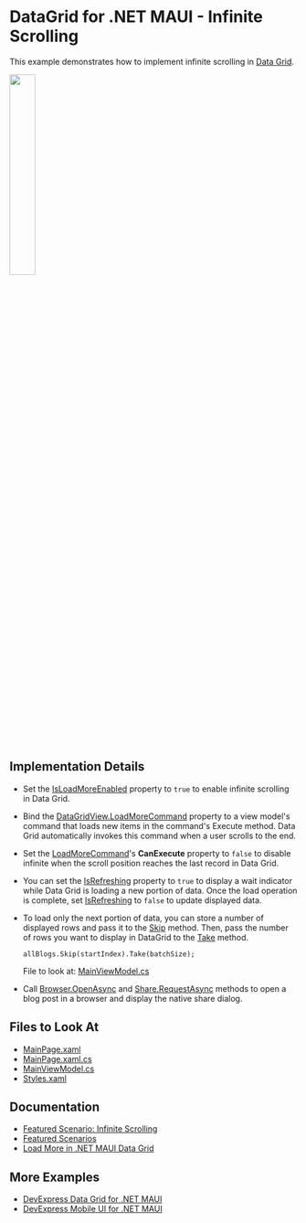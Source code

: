 <!-- default badges list -->
<!-- default badges end -->
# DataGrid for .NET MAUI - Infinite Scrolling

This example demonstrates how to implement infinite scrolling in [Data Grid](https://docs.devexpress.com/MAUI/403255/data-grid/data-grid).

<img width="30%" src="https://user-images.githubusercontent.com/12169834/230103799-e52c384f-3efe-4428-b663-35756da1fe59.png"/>

## Implementation Details

* Set the [IsLoadMoreEnabled](https://docs.devexpress.com/MAUI/DevExpress.Maui.DataGrid.DataGridView.IsLoadMoreEnabled) property to `true` to enable infinite scrolling in Data Grid.
* Bind the [DataGridView.LoadMoreCommand](https://docs.devexpress.com/MAUI/DevExpress.Maui.DataGrid.DataGridView.LoadMoreCommand) property to a view model's command that loads new items in the command's Execute method. Data Grid automatically invokes this command when a user scrolls to the end.
* Set the [LoadMoreCommand](https://docs.devexpress.com/MAUI/DevExpress.Maui.DataGrid.DataGridView.LoadMoreCommand)'s **CanExecute** property to `false` to disable infinite when the scroll position reaches the last record in Data Grid.
* You can set the [IsRefreshing](https://docs.devexpress.com/MAUI/DevExpress.Maui.DataGrid.DataGridView.IsRefreshing) property to `true` to display a wait indicator while Data Grid is loading a new portion of data. Once the load operation is complete, set [IsRefreshing](https://docs.devexpress.com/MAUI/DevExpress.Maui.DataGrid.DataGridView.IsRefreshing) to `false` to update displayed data.
* To load only the next portion of data, you can store a number of displayed rows and pass it to the [Skip](https://learn.microsoft.com/en-us/dotnet/api/system.linq.enumerable.skip) method. Then, pass the number of rows you want to display in DataGrid to the [Take](https://learn.microsoft.com/en-us/dotnet/api/system.linq.enumerable.take) method.
    ```
    allBlogs.Skip(startIndex).Take(batchSize);
    ```

    File to look at: [MainViewModel.cs](CS/MainViewModel.cs)

* Call [Browser.OpenAsync](https://learn.microsoft.com/en-us/dotnet/maui/platform-integration/appmodel/open-browser?view=net-maui-7.0&tabs=android#open-the-browser) and [Share.RequestAsync](https://learn.microsoft.com/en-us/dotnet/maui/platform-integration/data/share?view=net-maui-7.0&tabs=android#share-text-and-links) methods to open a blog post in a browser and display the native share dialog.


## Files to Look At

* [MainPage.xaml](CS/MainPage.xaml)
* [MainPage.xaml.cs](CS/MainPage.xaml.cs)
* [MainViewModel.cs](CS/MainViewModel.cs)
* [Styles.xaml](CS/Resources/Styles/Styles.xaml)

## Documentation

* [Featured Scenario: Infinite Scrolling](https://docs.devexpress.com/MAUI/404358)
* [Featured Scenarios](https://docs.devexpress.com/MAUI/404291)
* [Load More in .NET MAUI Data Grid](https://docs.devexpress.com/MAUI/403264/data-grid/load-more)

## More Examples

* [DevExpress Data Grid for .NET MAUI](https://github.com/DevExpress-Examples/maui-data-grid/)
* [DevExpress Mobile UI for .NET MAUI](https://github.com/DevExpress-Examples/maui-demo-app/)

